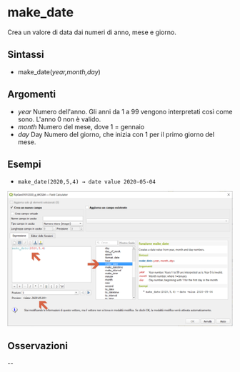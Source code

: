 # make_date

Crea un valore di data dai numeri di anno, mese e giorno.

## Sintassi

* make_date(_year,month,day_)

## Argomenti

* _year_ Numero dell'anno. Gli anni da 1 a 99 vengono interpretati così come sono. L'anno 0 non è valido.
* _month_ Numero del mese, dove 1 = gennaio
* _day_ Day Numero del giorno, che inizia con 1 per il primo giorno del mese.

## Esempi

* `make_date(2020,5,4) → date value 2020-05-04`

![](../../img/data_e_ora/make_date1.png)

## Osservazioni

--
